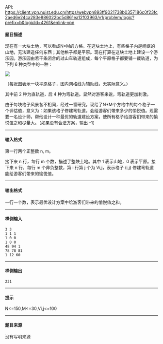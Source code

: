 API: https://client.vpn.nuist.edu.cn/https/webvpn893ff9021738b0357186c0f23fc2aed6e24ca283e886022bc5d861ea12f03963/v1/problem/logic?prefix=b&logicId=4261&enlink-vpn

#### 题目描述

现在有一大块土地，可以看成N\*M的方格。在这块土地上，有些格子内是崎岖的山地，无法建造任何东西；其他格子都是平原。现在打算在这块土地上建设一个游乐园。游乐园由若干条闭合的过山车轨道组成，每个平原格子都要铺一截轨道，为下列 6 种类型中的一种：

![](../file/4261_0.jpg)

（每张图表示一块平原格子，图内网格线为辅助线，无实际意义。）

其中前 2 种为直轨道，后 4 种为弯轨道。显然对游客来说，弯轨道更加刺激。

由于每块格子风景各不相同，经过一番研究，现给了N\*M个方格中的每个格子一个评估值，意义为：如果该格子修建弯轨道，会给游客们带来多少的愉悦值。现需要一名设计师，帮他设计一种最优的轨道建设方案，使所有格子给游客们带来的愉悦值之和尽量大。（如果没有合法方案，输出 -1）

---

#### 输入格式

第一行两个正整数 n, m。

接下来 n 行，每行 m 个数，描述了整块土地。其中 1 表示山地，0 表示平原。接下来 n 行，每行 m 个非负整数，第 i 行第 j 个为 Vi,j，表示格子 (i,j) 修建弯轨道能给游客们带来的愉悦值。

---

#### 输出格式

一行一个数，表示最优设计方案中给游客们带来的愉悦值之和。

---

#### 样例输入
```
3 3
1 1 1 
1 0 0 
1 0 0 
48 94 1 
78 78 81 
1 12 60 

```

---

#### 样例输出
```
231
```

---

#### 提示

N<=150,M<=30,Vi,j<=100

---

#### 题目来源

没有写明来源